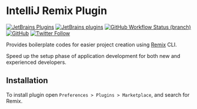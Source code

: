 # IntelliJ Remix Plugin

[![JetBrains Plugins](https://img.shields.io/jetbrains/plugin/v/18753-remix)](https://plugins.jetbrains.com/plugin/18753-remix)
[![JetBrains plugins](https://img.shields.io/jetbrains/plugin/d/18753-remix)](https://plugins.jetbrains.com/plugin/18753-remix/versions)
[![GitHub Workflow Status (branch)](https://img.shields.io/github/actions/workflow/status/nekofar/intellij-remix/build.yml)](https://github.com/nekofar/intellij-remix/actions/workflows/build.yml)
[![GitHub](https://img.shields.io/github/license/nekofar/intellij-remix)](https://github.com/nekofar/intellij-remix/blob/master/LICENSE)
[![Twitter Follow](https://img.shields.io/twitter/follow/nekofar?style=flat)](https://twitter.com/nekofar)

<!-- Plugin description -->
Provides boilerplate codes for easier project creation using [Remix](https://remix.run) CLI.

Speed up the setup phase of application development for both new and experienced developers.
<!-- Plugin description end -->

## Installation

To install plugin open `Preferences > Plugins > Marketplace`, and search for Remix.
